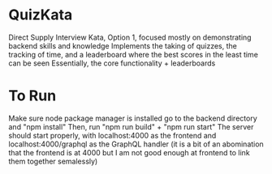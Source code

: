# QuizKata

Direct Supply Interview Kata, Option 1, focused mostly on demonstrating backend skills and knowledge
Implements the taking of quizzes, the tracking of time, and a leaderboard where the best scores in the least time can be seen
Essentially, the core functionality + leaderboards

# To Run

Make sure node package manager is installed
go to the backend directory and "npm install"
Then, run "npm run build" + "npm run start"
The server should start properly, with localhost:4000 as the frontend and localhost:4000/graphql as the GraphQL handler (it is a bit of an abomination that the frontend is at 4000 but I am not good enough at frontend to link them together semalessly)
